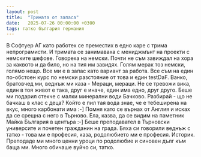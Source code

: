 ```yaml
---
layout: post
title:  "Тримата от запаса"
date:   2025-07-26 00:00:00 +0300
tags: татко българия германия
---
```

В Софтуер АГ като работех се преместих в едно каре с трима непрограмисти.
И тримата се занимаваха с мениджмънт на проекти с немските шефове.
Говореха на немски. Почти не съм завиждал на хора за каквото и да било, но на тия им завидях.
Голям мерак тоз немски, голямо нещо. Все ми е в запас като вариант за работа.
Все съм на един по-обстоен курс по немски разстояние от това и един testDaF.
Ванко, братовчед ми, веднъж ми каза - Мераци, мераци.
Не се тревожи вика, един в тоя живот е така, друг е иначе, един има едно, друг друго.
Беше ми подарил стекче с малки минерални води Бачково. Разбирай - що не бачкаш в клас с деца?
Който е пил тая вода знае, че е тебеширена на вкус, много карбонати има :-]
Помня като се върнах от Англия и исках да се срещна с него в Търново.
Ела, казва, да се видим на паметник Майка България в центъра :-]
Беше преподавател в Търновски университе и почетен гражданин на града.
Бяха си говорили веднъж с татко - това ми е професия, каза, родолюбието ми е професия. Историк.
Преподаде ми много ценни уроци по родолюбие и синовен дълг към баща ми. Много обичаше вуйчо си, татко.
